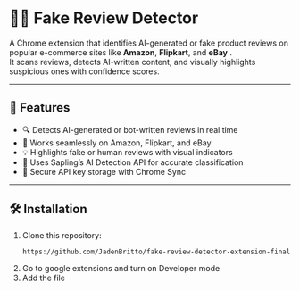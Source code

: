# 🕵️‍♂️ Fake Review Detector

A Chrome extension that identifies AI-generated or fake product reviews on popular e-commerce sites like **Amazon**, **Flipkart**, and **eBay** .  
It scans reviews, detects AI-written content, and visually highlights suspicious ones with confidence scores.

---

## 🚀 Features
- 🔍 Detects AI-generated or bot-written reviews in real time  
- 🧩 Works seamlessly on Amazon, Flipkart, and eBay  
- 💡 Highlights fake or human reviews with visual indicators  
- 🧠 Uses Sapling’s AI Detection API for accurate classification  
- 💾 Secure API key storage with Chrome Sync  

---

## 🛠️ Installation
1. Clone this repository:
   ```bash
   https://github.com/JadenBritto/fake-review-detector-extension-final.git
2. Go to google extensions and turn on Developer mode
3. Add the file 
